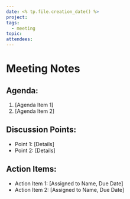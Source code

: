 ```yaml
---
date: <% tp.file.creation_date() %>
project: 
tags:
  - meeting
topic: 
attendees: 
---
```

# Meeting Notes 

## Agenda: 
1. [Agenda Item 1] 
2. [Agenda Item 2] 

## Discussion Points: 
- Point 1: [Details] 
- Point 2: [Details] 

## Action Items: 
- Action Item 1: [Assigned to Name, Due Date]
- Action Item 2: [Assigned to Name, Due Date]